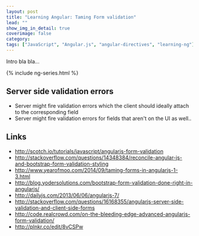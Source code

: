 ```yaml
---
layout: post
title: "Learning Angular: Taming Form validation"
lead: ""
show_img_in_detail: true
coverimage: false
category:
tags: ["JavaScript", "Angular.js", "angular-directives", "learning-ng"]
---
```


Intro bla bla...

{% include ng-series.html %}

## Server side validation errors

- Server might fire validation errors which the client should ideally attach to the corresponding field
- Server might fire validation errors for fields that aren't on the UI as well..



## Links

- http://scotch.io/tutorials/javascript/angularjs-form-validation
- http://stackoverflow.com/questions/14348384/reconcile-angular-js-and-bootstrap-form-validation-styling
- http://www.yearofmoo.com/2014/09/taming-forms-in-angularjs-1-3.html
- http://blog.yodersolutions.com/bootstrap-form-validation-done-right-in-angularjs/
- http://dailyjs.com/2013/06/06/angularjs-7/
- http://stackoverflow.com/questions/16168355/angularjs-server-side-validation-and-client-side-forms
- http://code.realcrowd.com/on-the-bleeding-edge-advanced-angularjs-form-validation/
- http://plnkr.co/edit/8vCSPw